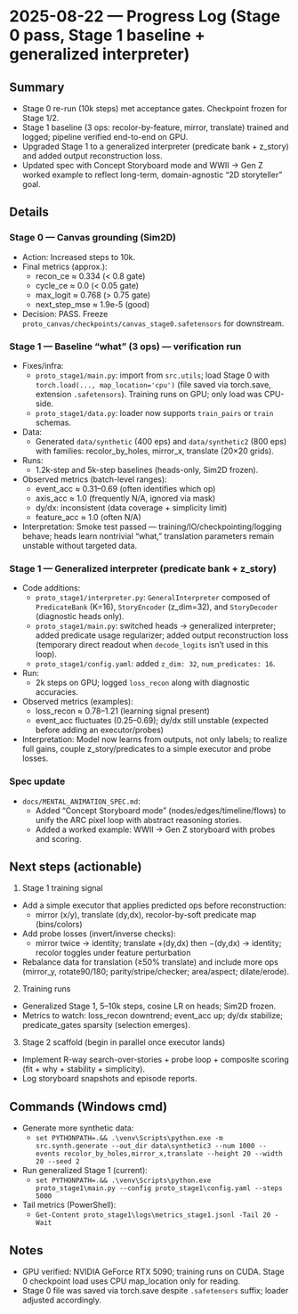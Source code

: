 # 2025-08-22 — Progress Log (Stage 0 pass, Stage 1 baseline + generalized interpreter)

## Summary
- Stage 0 re-run (10k steps) met acceptance gates. Checkpoint frozen for Stage 1/2.
- Stage 1 baseline (3 ops: recolor-by-feature, mirror, translate) trained and logged; pipeline verified end-to-end on GPU.
- Upgraded Stage 1 to a generalized interpreter (predicate bank + z_story) and added output reconstruction loss.
- Updated spec with Concept Storyboard mode and WWII → Gen Z worked example to reflect long-term, domain-agnostic “2D storyteller” goal.

## Details

### Stage 0 — Canvas grounding (Sim2D)
- Action: Increased steps to 10k.
- Final metrics (approx.):
  - recon_ce ≈ 0.334 (< 0.8 gate)
  - cycle_ce ≈ 0.0 (< 0.05 gate)
  - max_logit ≈ 0.768 (> 0.75 gate)
  - next_step_mse ≈ 1.9e-5 (good)
- Decision: PASS. Freeze `proto_canvas/checkpoints/canvas_stage0.safetensors` for downstream.

### Stage 1 — Baseline “what” (3 ops) — verification run
- Fixes/infra:
  - `proto_stage1/main.py`: import from `src.utils`; load Stage 0 with `torch.load(..., map_location='cpu')` (file saved via torch.save, extension `.safetensors`). Training runs on GPU; only load was CPU-side.
  - `proto_stage1/data.py`: loader now supports `train_pairs` or `train` schemas.
- Data:
  - Generated `data/synthetic` (400 eps) and `data/synthetic2` (800 eps) with families: recolor_by_holes, mirror_x, translate (20×20 grids).
- Runs:
  - 1.2k-step and 5k-step baselines (heads-only, Sim2D frozen).
- Observed metrics (batch-level ranges):
  - event_acc ≈ 0.31–0.69 (often identifies which op)
  - axis_acc ≈ 1.0 (frequently N/A, ignored via mask)
  - dy/dx: inconsistent (data coverage + simplicity limit)
  - feature_acc ≈ 1.0 (often N/A)
- Interpretation: Smoke test passed — training/IO/checkpointing/logging behave; heads learn nontrivial “what,” translation parameters remain unstable without targeted data.

### Stage 1 — Generalized interpreter (predicate bank + z_story)
- Code additions:
  - `proto_stage1/interpreter.py`: `GeneralInterpreter` composed of `PredicateBank` (K=16), `StoryEncoder` (z_dim=32), and `StoryDecoder` (diagnostic heads only).
  - `proto_stage1/main.py`: switched heads → generalized interpreter; added predicate usage regularizer; added output reconstruction loss (temporary direct readout when `decode_logits` isn’t used in this loop).
  - `proto_stage1/config.yaml`: added `z_dim: 32`, `num_predicates: 16`.
- Run:
  - 2k steps on GPU; logged `loss_recon` along with diagnostic accuracies.
- Observed metrics (examples):
  - loss_recon ≈ 0.78–1.21 (learning signal present)
  - event_acc fluctuates (0.25–0.69); dy/dx still unstable (expected before adding an executor/probes)
- Interpretation: Model now learns from outputs, not only labels; to realize full gains, couple z_story/predicates to a simple executor and probe losses.

### Spec update
- `docs/MENTAL_ANIMATION_SPEC.md`:
  - Added “Concept Storyboard mode” (nodes/edges/timeline/flows) to unify the ARC pixel loop with abstract reasoning stories.
  - Added a worked example: WWII → Gen Z storyboard with probes and scoring.

## Next steps (actionable)
1) Stage 1 training signal
- Add a simple executor that applies predicted ops before reconstruction:
  - mirror (x/y), translate (dy,dx), recolor-by-soft predicate map (bins/colors)
- Add probe losses (invert/inverse checks):
  - mirror twice → identity; translate +(dy,dx) then −(dy,dx) → identity; recolor toggles under feature perturbation
- Rebalance data for translation (≥50% translate) and include more ops (mirror_y, rotate90/180; parity/stripe/checker; area/aspect; dilate/erode).

2) Training runs
- Generalized Stage 1, 5–10k steps, cosine LR on heads; Sim2D frozen.
- Metrics to watch: loss_recon downtrend; event_acc up; dy/dx stabilize; predicate_gates sparsity (selection emerges).

3) Stage 2 scaffold (begin in parallel once executor lands)
- Implement R-way search-over-stories + probe loop + composite scoring (fit + why + stability + simplicity).
- Log storyboard snapshots and episode reports.

## Commands (Windows cmd)
- Generate more synthetic data:
  - `set PYTHONPATH=.&& .\venv\Scripts\python.exe -m src.synth.generate --out_dir data\synthetic3 --num 1000 --events recolor_by_holes,mirror_x,translate --height 20 --width 20 --seed 2`
- Run generalized Stage 1 (current):
  - `set PYTHONPATH=.&& .\venv\Scripts\python.exe proto_stage1\main.py --config proto_stage1\config.yaml --steps 5000`
- Tail metrics (PowerShell):
  - `Get-Content proto_stage1\logs\metrics_stage1.jsonl -Tail 20 -Wait`

## Notes
- GPU verified: NVIDIA GeForce RTX 5090; training runs on CUDA. Stage 0 checkpoint load uses CPU map_location only for reading.
- Stage 0 file was saved via torch.save despite `.safetensors` suffix; loader adjusted accordingly.

